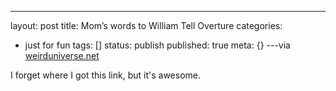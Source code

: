 ---
layout: post
title: Mom’s words to William Tell Overture
categories: 
- just for fun
tags: []
status: publish
published: true
meta: {}
---via 
[weirduniverse.net](http://www.weirduniverse.net/blog/permalink/moms_words_to_william_tell_overture/)
    
I forget where I got this link, but it's awesome.
